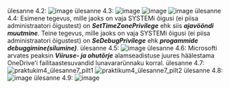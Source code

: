 ülesanne 4.2: ![image](https://github.com/user-attachments/assets/74899083-ea6b-4291-a8dd-5772b989b697)
ülesanne 4.3: ![image](https://github.com/user-attachments/assets/958b85dc-a905-42f9-abd6-549e123c19a4) ![image](https://github.com/user-attachments/assets/dba378e2-34bd-40aa-bcf2-1828857ffb58)
![image](https://github.com/user-attachments/assets/e153156e-ce58-4b2b-9f5d-58551fa1f84d)
ülesanne 4.4: Esimene tegevus, mille jaoks on vaja SYSTEMi õigusi (ei piisa administraatori õigustest) on ***SetTimeZonePrivilege*** ehk siis ***ajavööndi muutmine***. Teine tegevus, mille jaoks on vaja SYSTEMi õigusi (ei piisa administraatori õigustest) on ***SeDebugPrivilege*** ehk ***progammide debuggimine(silumine)***.
ülesanne 4.5: ![image](https://github.com/user-attachments/assets/aab58692-76dd-4be3-ad54-1ad475f5c24f)
ülesanne 4.6: Microsofti arvates peaksin ***Viiruse- ja ohutõrje*** alamseadistuse juures häälestama OneDrive'i failitaastesuvandid lunavararünnaku korral.
ülesanne 4.7: ![praktukim4_ülesanne7_pilt1](https://github.com/user-attachments/assets/73ee13a1-3033-47e9-9d95-fe69b612e51e)
![praktikum4_ülesanne7_pilt2](https://github.com/user-attachments/assets/c35b2dd3-bc5c-4988-abfd-fe3dbf2b2b2b)
ülesanne 4.8: ![image](https://github.com/user-attachments/assets/45129232-7dfe-44d7-907c-0f63277fac66)
ülesanne 4.9: ![image](https://github.com/user-attachments/assets/a910fd13-fbf6-4253-a3c7-104a96357407)

